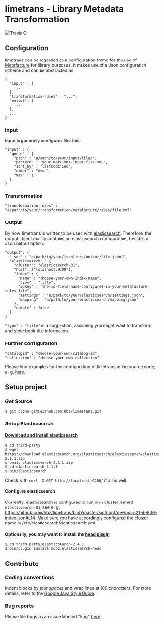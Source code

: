 # limetrans - Library Metadata Transformation

![Travis CI](https://travis-ci.org/hbz/limetrans.svg)

## Configuration

limetrans can be regarded as a configuration frame for the use of [Metafacture](https://github.com/culturegraph/metafacture-documentation) for library purposes.
It makes use of a Json configuration scheme and can be abstracted as:

	{
	  "input" : {
		...
	  },
	  "transformation-rules" : "...",
	  "output": {
	    ...
	  },
	  ...
	}

### Input

Input is generally configured like this:

    "input" : {
      "queue" : {
        "path" : "a/path/to/your/input/file/",
        "pattern" : "your-marc-xml-input-file.xml",
        "sort_by" : "lastmodified",
        "order" : "desc",
        "max" : 1
      }
    }

### Transformation

    "transformation-rules" : "a/path/to/your/transformation/metafacture/rules/file.xml"

### Output

By now, limetrans is written to be used with [elasticsearch](http://www.elasticsearch.org). Therefore, the output object mainly contains an
elasticsearch configuration, besides a Json output option.

    "output": {
      "json" : "a/path/to/your/jsonlines/output/file.jsonl",
      "elasticsearch" : {
        "cluster": "elasticsearch-01",
        "host": ["localhost:9300"],
        "index" : {
          "name" : "choose-your-own-index-name",
          "type" : "title",
          "idKey" : "the-id-field-name-configured-in-your-metafacture-rules-file",
          "settings" : "a/path/to/your/elasticsearch/settings.json",
          "mapping" : "a/path/to/your/elasticsearch/mapping.json"
        },
        "update" : false
      }
    }

`"type" : "title"` is a suggestion, assuming you might want to transform and store book title information.

### Further configuration

    "catalogid" : "choose-your-own-catalog-id",
    "collection" : "choose-your-own-collection"

Please find examples for the configuration of limetrans in the source code, e. g. [here](https://github.com/hbz/limetrans/blob/master/src/conf/dev/marc21-de836-index.json).

## Setup project

### Get Source

    $ git clone git@github.com:hbz/limetrans.git

### Setup Elasticsearch

#### [Download and install elasticsearch](http://www.elasticsearch.org/overview/elkdownloads/)

    $ cd third-party
    $ wget https://download.elasticsearch.org/elasticsearch/elasticsearch/elasticsearch-2.1.1.zip
    $ unzip elasticsearch-2.1.1.zip
    $ cd elasticsearch-2.1.1
    $ bin/elasticsearch

Check with `curl -X GET http://localhost:9200/` if all is well.

#### Configure elasticsearch

Currently, elasticsearch is configured to run on a cluster named `elasticsearch-01`, see e. g.
https://github.com/hbz/limetrans/blob/master/src/conf/dev/marc21-de836-index.json#L14. Make sure you have accordingly
configured the cluster name in /etc/elasticsearch/elasticsearch.yml .

#### Optionally, you may want to install the [head plugin](https://github.com/mobz/elasticsearch-head)

    $ cd third-party/elasticsearch-2.4.0
    $ bin/plugin install mobz/elasticsearch-head

## Contribute

### Coding conventions

Indent blocks by *four spaces* and wrap lines at *100 characters*. For more
details, refer to the [Google Java Style
Guide](https://google-styleguide.googlecode.com/svn/trunk/javaguide.html).

### Bug reports

Please file bugs as an issue labeled "Bug" [here](https://github.com/hbz/limetrans/issues/new).
